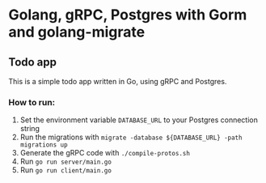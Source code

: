 # Golang, gRPC, Postgres with Gorm and golang-migrate
## Todo app

This is a simple todo app written in Go, using gRPC and Postgres.

### How to run:
1. Set the environment variable `DATABASE_URL` to your Postgres connection string
2. Run the migrations with `migrate -database ${DATABASE_URL} -path migrations up`
3. Generate the gRPC code with `./compile-protos.sh`
4. Run `go run server/main.go`
5. Run `go run client/main.go`